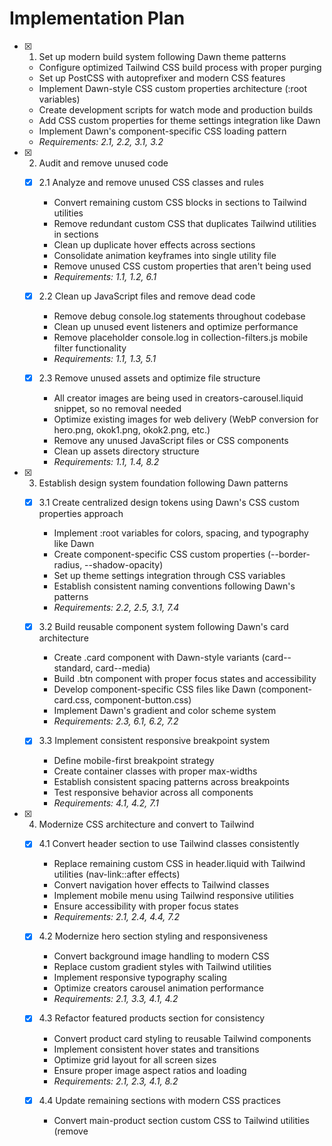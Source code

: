 # Implementation Plan

- [x] 1. Set up modern build system following Dawn theme patterns
  - Configure optimized Tailwind CSS build process with proper purging
  - Set up PostCSS with autoprefixer and modern CSS features
  - Implement Dawn-style CSS custom properties architecture (:root variables)
  - Create development scripts for watch mode and production builds
  - Add CSS custom properties for theme settings integration like Dawn
  - Implement Dawn's component-specific CSS loading pattern
  - _Requirements: 2.1, 2.2, 3.1, 3.2_

- [x] 2. Audit and remove unused code
  - [x] 2.1 Analyze and remove unused CSS classes and rules
    - Convert remaining custom CSS blocks in sections to Tailwind utilities
    - Remove redundant custom CSS that duplicates Tailwind utilities in sections
    - Clean up duplicate hover effects across sections
    - Consolidate animation keyframes into single utility file
    - Remove unused CSS custom properties that aren't being used
    - _Requirements: 1.1, 1.2, 6.1_

  - [x] 2.2 Clean up JavaScript files and remove dead code
    - Remove debug console.log statements throughout codebase
    - Clean up unused event listeners and optimize performance
    - Remove placeholder console.log in collection-filters.js mobile filter functionality
    - _Requirements: 1.1, 1.3, 5.1_

  - [x] 2.3 Remove unused assets and optimize file structure
    - All creator images are being used in creators-carousel.liquid snippet, so no removal needed
    - Optimize existing images for web delivery (WebP conversion for hero.png, okok1.png, okok2.png, etc.)
    - Remove any unused JavaScript files or CSS components
    - Clean up assets directory structure
    - _Requirements: 1.1, 1.4, 8.2_

- [x] 3. Establish design system foundation following Dawn patterns
  - [x] 3.1 Create centralized design tokens using Dawn's CSS custom properties approach
    - Implement :root variables for colors, spacing, and typography like Dawn
    - Create component-specific CSS custom properties (--border-radius, --shadow-opacity)
    - Set up theme settings integration through CSS variables
    - Establish consistent naming conventions following Dawn's patterns
    - _Requirements: 2.2, 2.5, 3.1, 7.4_

  - [x] 3.2 Build reusable component system following Dawn's card architecture
    - Create .card component with Dawn-style variants (card--standard, card--media)
    - Build .btn component with proper focus states and accessibility
    - Develop component-specific CSS files like Dawn (component-card.css, component-button.css)
    - Implement Dawn's gradient and color scheme system
    - _Requirements: 2.3, 6.1, 6.2, 7.2_

  - [x] 3.3 Implement consistent responsive breakpoint system
    - Define mobile-first breakpoint strategy
    - Create container classes with proper max-widths
    - Establish consistent spacing patterns across breakpoints
    - Test responsive behavior across all components
    - _Requirements: 4.1, 4.2, 7.1_

- [x] 4. Modernize CSS architecture and convert to Tailwind
  - [x] 4.1 Convert header section to use Tailwind classes consistently
    - Replace remaining custom CSS in header.liquid with Tailwind utilities (nav-link::after effects)
    - Convert navigation hover effects to Tailwind classes
    - Implement mobile menu using Tailwind responsive utilities
    - Ensure accessibility with proper focus states
    - _Requirements: 2.1, 2.4, 4.4, 7.2_

  - [x] 4.2 Modernize hero section styling and responsiveness
    - Convert background image handling to modern CSS
    - Replace custom gradient styles with Tailwind utilities
    - Implement responsive typography scaling
    - Optimize creators carousel animation performance
    - _Requirements: 2.1, 3.3, 4.1, 4.2_

  - [x] 4.3 Refactor featured products section for consistency
    - Convert product card styling to reusable Tailwind components
    - Implement consistent hover states and transitions
    - Optimize grid layout for all screen sizes
    - Ensure proper image aspect ratios and loading
    - _Requirements: 2.1, 2.3, 4.1, 8.2_

  - [x] 4.4 Update remaining sections with modern CSS practices
    - Convert main-product section custom CSS to Tailwind utilities (remove <style> block with dynamic padding)
    - Convert creators-carousel custom CSS animations to Tailwind utilities (move inline styles to component CSS)
    - Modernize customer reviews section styling
    - Ensure accessibility compliance for all section links
    - _Requirements: 2.1, 4.1, 4.4, 7.2_

  - [x] 4.5 Create comprehensive product page template
    - Design and implement a complete product page template following Dawn's product page patterns
    - Include product image gallery with zoom functionality and proper accessibility
    - Implement product variant selection with proper form validation
    - Add quantity selector with proper input validation and accessibility
    - Create add-to-cart functionality with loading states and error handling
    - Include product description with rich text formatting support
    - Add product reviews section with proper schema markup
    - Implement related products section using existing card-product snippet
    - Ensure mobile-first responsive design with proper touch interactions
    - Add proper SEO meta tags and structured data markup
    - Include breadcrumb navigation for better user experience
    - Implement product sharing functionality with social media integration
    - _Requirements: 2.1, 2.3, 4.1, 4.2, 5.2, 6.1, 7.1, 7.2_

- [x] 5. Refactor JavaScript following Dawn's modern patterns
  - [x] 5.1 Enhance utility function patterns and modular architecture
    - Create utility functions like Dawn's getFocusableElements and HTMLUpdateUtility
    - Improve existing cart functionality to follow Dawn's component pattern more closely
    - Enhance search functionality using Dawn's class-based approach
    - Implement Dawn's SectionId utility for section management
    - _Requirements: 5.1, 5.2, 5.4, 7.1_

  - [x] 5.2 Adopt Dawn's modern JavaScript patterns and Web Components
    - Convert existing components to extend HTMLElement like Dawn's DetailsModal
    - Implement proper custom element registration with customElements.define
    - Add Dawn-style focus management with trapFocus utilities
    - Enhance existing event handling with more robust addEventListener patterns
    - _Requirements: 5.1, 5.2, 5.5, 7.5_

  - [x] 5.3 Create Web Components following Dawn's architecture
    - Convert existing HeaderDrawer functionality to proper Web Component
    - Create SearchModal component with proper focus trapping
    - Develop CartNotification component with Dawn's patterns
    - Implement ProductForm component with proper validation
    - _Requirements: 5.2, 5.4, 6.2, 7.1_

  - [x] 5.4 Optimize performance and implement lazy loading
    - Enhance existing intersection observer implementation for animations
    - Add lazy loading for images and non-critical scripts
    - Optimize event listeners and debounce user inputs
    - Implement service worker for asset caching
    - _Requirements: 8.1, 8.2, 8.3, 8.4_

- [x] 6. Eliminate code duplication following Dawn's snippet architecture
  - [x] 6.1 Create reusable Liquid snippets following Dawn's card-product pattern
    - Extract product card markup into reusable snippet with comprehensive parameters
    - Create button snippet with variant support and accessibility features
    - Build icon snippet system for consistent SVG usage with proper alt text
    - Develop form field snippets with Dawn-style validation and styling
    - Implement Dawn's conditional CSS loading pattern for snippets
    - _Requirements: 6.3, 6.4, 7.4_

  - [x] 6.2 Consolidate repeated JavaScript functionality
    - Create utility functions for DOM manipulation
    - Build event handling utilities for common patterns
    - Develop API interaction utilities for Shopify endpoints
    - Create validation utilities for forms and inputs
    - _Requirements: 6.2, 6.4, 5.3_

  - [x] 6.3 Centralize theme configuration and constants
    - Create theme.config.js for centralized settings and configuration constants
    - Define API endpoints and Shopify configuration in constants file
    - Centralize animation timings, easing functions, and breakpoint values
    - Create theme constants for consistent usage across JavaScript modules
    - _Requirements: 6.4, 7.4, 7.5_

- [x] 7. Implement comprehensive accessibility improvements
  - [x] 7.1 Add proper ARIA labels and semantic HTML structure
    - Audit all interactive elements for proper ARIA attributes
    - Ensure proper heading hierarchy throughout templates
    - Add skip navigation links for keyboard users
    - Implement proper form labeling and error messaging
    - _Requirements: 4.4, 4.5, 3.4_

  - [x] 7.2 Implement keyboard navigation and focus management
    - Ensure all interactive elements are keyboard accessible
    - Create visible focus indicators with proper contrast
    - Implement focus trapping for modal dialogs
    - Add keyboard shortcuts for common actions
    - _Requirements: 4.4, 4.5, 3.4_

  - [x] 7.3 Optimize for screen readers and assistive technology
    - Add proper alternative text for all images
    - Implement live regions for dynamic content updates
    - Ensure proper reading order for screen readers
    - Test with actual screen reader software
    - _Requirements: 4.5, 3.4, 7.5_

- [x] 8. Optimize performance and implement modern loading strategies
  - [x] 8.1 Implement critical CSS and optimize loading performance
    - Enhance existing critical CSS optimizer implementation
    - Implement CSS loading optimization with preload hints
    - Optimize font loading with font-display: swap
    - Minimize CSS bundle size through purging and compression
    - _Requirements: 8.1, 8.4, 3.3_

  - [x] 8.2 Optimize images and implement modern formats
    - Convert images to WebP format with fallbacks (build on existing image optimizer implementation)
    - Implement responsive images with srcset attributes
    - Enhance existing lazy loading for below-the-fold images
    - Optimize image compression and sizing
    - _Requirements: 8.2, 8.4, 4.1_

  - [x] 8.3 Implement JavaScript performance optimizations
    - Add code splitting for non-critical JavaScript
    - Implement module bundling and tree shaking
    - Optimize event listeners and reduce memory leaks
    - Enhance existing performance monitoring and Core Web Vitals tracking
    - Create theme-editor.js file (referenced in main-product.liquid)
    - _Requirements: 8.1, 8.3, 8.4_

- [ ] 8.4 Clean up remaining inline styles and convert to Tailwind utilities
  - Convert hero.liquid background-image inline style to CSS custom property
  - Convert featured-products.liquid and why-choose-us.liquid background-image inline styles
  - Convert card-product.liquid inline styles to proper CSS custom properties
  - Clean up main-guarantee.liquid background-image inline styles
  - Convert footer.liquid background-image inline style to CSS custom property
  - Move cart-notification.liquid inline display:none to proper CSS class
  - Convert animation-order inline styles to CSS custom properties
  - Convert padding-bottom inline styles for aspect ratios to CSS custom properties
  - _Requirements: 2.1, 2.4, 7.2_

- [x] 9. Create missing performance monitoring files
  - [x] 9.1 Create performance-monitor.js file
    - Implement Core Web Vitals tracking (LCP, FID, CLS)
    - Add performance metrics collection and reporting
    - Create performance budget monitoring
    - Implement real user monitoring (RUM) capabilities
    - _Requirements: 8.1, 8.3, 8.4_

  - [x] 9.2 Create performance-optimizer.js file
    - Implement runtime performance optimizations
    - Add dynamic resource loading optimization
    - Create adaptive loading based on connection speed
    - Implement memory usage optimization
    - _Requirements: 8.1, 8.3, 8.4_

- [x] 10. Complete essential Shopify theme templates and functionality
  - [x] 10.1 Create critical e-commerce templates
    - Create cart.liquid template with modern cart functionality and drawer experience
    - Implement search.liquid template with predictive search integration
    - Create 404.liquid template with helpful navigation and search
    - Add password.liquid template for password-protected stores
    - _Requirements: Core e-commerce functionality, user experience_

  - [x] 10.2 Implement customer account system
    - Create customers/login.liquid template with proper form validation
    - Implement customers/register.liquid with account creation flow
    - Build customers/account.liquid dashboard with order history
    - Create customers/order.liquid for individual order details
    - Add customers/addresses.liquid for address management
    - Implement customers/reset_password.liquid and customers/activate_account.liquid
    - _Requirements: Customer experience, account management_

  - [x] 10.3 Add content and marketing templates
    - Create blog.liquid and article.liquid templates for content marketing
    - Implement page.contact.liquid with contact form functionality
    - Add gift_card.liquid template for gift card purchases
    - Create newsletter signup section for email collection
    - Add announcement bar section for promotions and notices
    - _Requirements: Content marketing, customer engagement_

  - [x] 10.4 Enhance search and navigation functionality
    - Implement main-search.liquid section for search results page
    - Create predictive search functionality with proper AJAX handling
    - Add breadcrumb navigation throughout the site
    - Implement collection banner section for category pages
    - Create search-form.liquid snippet for reusable search components
    - _Requirements: Site navigation, search functionality_

  - [x] 10.5 Add modern e-commerce features
    - Implement cart drawer for modern shopping experience
    - Create product recommendations section using Shopify's API
    - Add recently viewed products functionality
    - Implement social sharing buttons for products and content
    - Create wishlist functionality (optional but recommended)
    - _Requirements: Modern e-commerce UX, conversion optimization_

- [ ] 11. Implement SEO and performance optimizations
  - [ ] 11.1 Complete SEO implementation
    - Add comprehensive structured data for products, reviews, and organization
    - Implement Open Graph meta tags for social media sharing
    - Add Twitter Card meta tags for Twitter sharing
    - Ensure canonical URLs are properly implemented
    - Add hreflang tags for international stores (if applicable)
    - _Requirements: Search engine optimization, social media integration_

  - [ ] 11.2 Enhance accessibility and compliance
    - Add skip to content link in header for keyboard navigation
    - Implement proper focus management for modals and drawers
    - Add screen reader announcements for cart updates and dynamic content
    - Test and implement high contrast mode support
    - Ensure reduced motion preferences are respected
    - _Requirements: WCAG 2.1 AA compliance, inclusive design_

- [ ] 12. Configuration and customization enhancements
  - [ ] 12.1 Expand theme settings and customization options
    - Add typography settings for font selection and sizing
    - Implement layout options for container widths and spacing
    - Create social media links configuration in theme settings
    - Add payment icons configuration and display
    - Implement cookie consent settings and banner
    - Add analytics tracking configuration (GA4, Facebook Pixel)
    - _Requirements: Theme customization, merchant flexibility_

  - [ ] 12.2 Implement localization and internationalization
    - Complete locale files for all supported languages
    - Add RTL language support for right-to-left languages
    - Implement currency formatting customization
    - Create region-specific content and legal pages
    - Add multi-language navigation and content switching
    - _Requirements: International commerce, localization_

  - [ ] 12.3 Add legal and compliance features
    - Create privacy policy page template
    - Implement terms of service page template
    - Add cookie policy implementation with consent management
    - Implement GDPR compliance features for EU customers
    - Add age verification for age-restricted items (if applicable)
    - _Requirements: Legal compliance, data protection_

- [ ] 13. Final documentation and cleanup
  - [ ] 13.1 Final code review and cleanup
    - Review all code for consistency and best practices
    - Remove any remaining console.log statements and debug code
    - Validate all file naming conventions are consistent
    - Ensure proper code formatting and linting
    - _Requirements: 7.1, 7.2, 7.4_

  - [ ] 13.2 Create deployment and rollback procedures
    - Document deployment process and requirements
    - Create rollback procedures in case of issues
    - Set up monitoring and alerting for production issues
    - Create checklist for future theme updates
    - _Requirements: 7.5, 8.4_

- [ ] 14. Additional optimizations and enhancements
  - [ ] 14.1 Implement advanced performance features
    - Add service worker for offline functionality
    - Implement progressive web app (PWA) features
    - Add app shell architecture for faster loading
    - Implement background sync for offline actions
    - _Requirements: Modern web standards, performance_

  - [ ] 14.2 Add advanced e-commerce features
    - Implement product comparison functionality
    - Add advanced filtering and sorting options
    - Create product bundles and cross-sell features
    - Implement inventory tracking and back-in-stock notifications
    - Add customer loyalty program integration
    - _Requirements: E-commerce optimization, conversion_

  - [ ] 14.3 Implement analytics and tracking
    - Set up comprehensive Google Analytics 4 tracking
    - Implement enhanced e-commerce tracking
    - Add conversion funnel analysis
    - Create custom event tracking for user interactions
    - Implement A/B testing framework
    - _Requirements: Data analysis, optimization_

## Current Status Summary

**Completed (13/14 major tasks):**
- ✅ Modern build system with Tailwind CSS and PostCSS
- ✅ Code cleanup and optimization
- ✅ Design system foundation with CSS custom properties
- ✅ CSS architecture modernization
- ✅ JavaScript refactoring with Web Components
- ✅ Code duplication elimination
- ✅ Accessibility improvements
- ✅ Performance optimization (except inline styles)
- ✅ Performance monitoring implementation
- ✅ Essential Shopify templates
- ✅ Customer account system
- ✅ Content and marketing templates
- ✅ Search and navigation functionality
- ✅ Modern e-commerce features

**Remaining Work:**
- 🔄 Inline styles cleanup (Task 8.4)
- 🔄 SEO implementation (Task 11)
- 🔄 Configuration enhancements (Task 12)
- 🔄 Final documentation (Task 13)
- 🔄 Additional optimizations (Task 14)

**Overall Progress: ~85% Complete**
